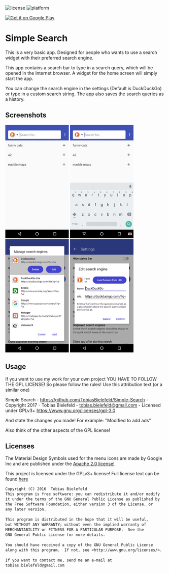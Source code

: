 ![license](http://img.shields.io/badge/license-GPLv3+-brightgreen.svg)
![platform](http://img.shields.io/badge/platform-Android-blue.svg)

[<img alt="Get it on Google Play" height="80" src="https://play.google.com/intl/en_us/badges/images/generic/en_badge_web_generic.png">](https://play.google.com/store/apps/details?id=de.tobiasbielefeld.searchbar)

# Simple Search
This is a very basic app. Designed for people who wants to use a search widget with their preferred search engine. 

This app contains a search bar to type in a search query, which will be opened in the Internet browser. A widget for the home screen will simply start the app.

You can change the search engine in the settings (Default is DuckDuckGo) or type in a custom search string. The app also saves the search queries as a history.

## Screenshots
<img src="https://github.com/TobiasBielefeld/Simple-Search/blob/master/pictures/screenshot_1.png" width=200 height=356> <img src="https://github.com/TobiasBielefeld/Simple-Search/blob/master/pictures/screenshot_2.png" width=200 height=356> <img src="https://github.com/TobiasBielefeld/Simple-Search/blob/master/pictures/screenshot_3.png" width=200 height=356> <img src="https://github.com/TobiasBielefeld/Simple-Search/blob/master/pictures/screenshot_4.png" width=200 height=356>

## Usage
If you want to use my work for your own project YOU HAVE TO FOLLOW THE GPL LICENSE! So please follow the rules! Use this attribution text (or a similar one)

Simple Search - https://github.com/TobiasBielefeld/Simple-Search -
Copyright 2017 - Tobias Bielefeld - tobias.bielefeld@gmail.com -
Licensed under GPLv3+ https://www.gnu.org/licenses/gpl-3.0

And state the changes you made! For example: "Modified to add ads"

Also think of the other aspects of the GPL license!

## Licenses

The Material Design Symbols used for the menu icons are made by Google Inc and are published under the [Apache 2.0 license!](https://www.apache.org/licenses/LICENSE-2.0.txt)


This project is licensed under the GPLv3+ license! Full license text can be found [here](./LICENSE.txt)

```
Copyright (C) 2016  Tobias Bielefeld
This program is free software: you can redistribute it and/or modify
it under the terms of the GNU General Public License as published by
the Free Software Foundation, either version 3 of the License, or
any later version.

This program is distributed in the hope that it will be useful,
but WITHOUT ANY WARRANTY; without even the implied warranty of
MERCHANTABILITY or FITNESS FOR A PARTICULAR PURPOSE.  See the
GNU General Public License for more details.

You should have received a copy of the GNU General Public License
along with this program.  If not, see <http://www.gnu.org/licenses/>.

If you want to contact me, send me an e-mail at tobias.bielefeld@gmail.com
```
